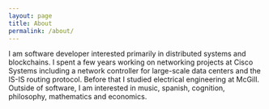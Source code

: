 ```yaml
---
layout: page
title: About
permalink: /about/
---
```


I am software developer interested primarily in distributed systems and blockchains. I spent a few years working on networking projects at Cisco Systems including a network controller for large-scale data centers and the IS-IS routing protocol. Before that I studied electrical engineering at McGill. Outside of software, I am interested in music, spanish, cognition, philosophy, mathematics and economics.
